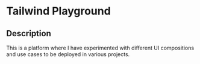 # Tailwind Playground

## Description
This is a platform where I have experimented with different UI compositions and use cases to be deployed in various projects.